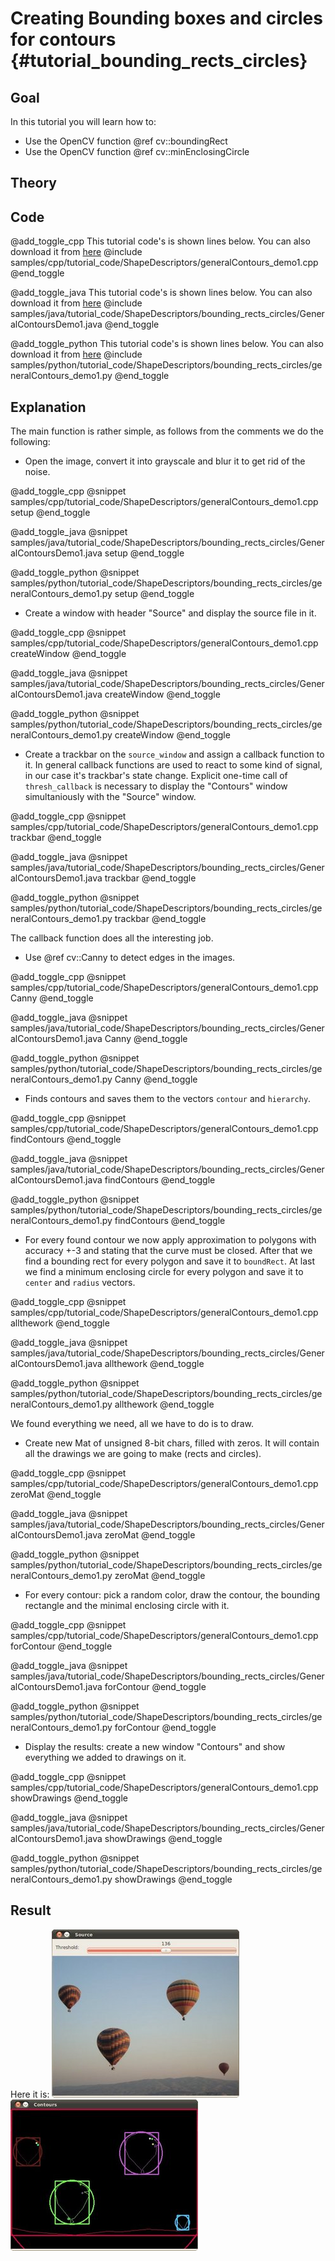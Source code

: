 Creating Bounding boxes and circles for contours {#tutorial_bounding_rects_circles}
================================================

Goal
----

In this tutorial you will learn how to:

-   Use the OpenCV function @ref cv::boundingRect
-   Use the OpenCV function @ref cv::minEnclosingCircle

Theory
------

Code
----

@add_toggle_cpp
This tutorial code's is shown lines below. You can also download it from
[here](https://github.com/opencv/opencv/tree/3.4/samples/cpp/tutorial_code/ShapeDescriptors/generalContours_demo1.cpp)
@include samples/cpp/tutorial_code/ShapeDescriptors/generalContours_demo1.cpp
@end_toggle

@add_toggle_java
This tutorial code's is shown lines below. You can also download it from
[here](https://github.com/opencv/opencv/tree/3.4/samples/java/tutorial_code/ShapeDescriptors/bounding_rects_circles/GeneralContoursDemo1.java)
@include samples/java/tutorial_code/ShapeDescriptors/bounding_rects_circles/GeneralContoursDemo1.java
@end_toggle

@add_toggle_python
This tutorial code's is shown lines below. You can also download it from
[here](https://github.com/opencv/opencv/tree/3.4/samples/python/tutorial_code/ShapeDescriptors/bounding_rects_circles/generalContours_demo1.py)
@include samples/python/tutorial_code/ShapeDescriptors/bounding_rects_circles/generalContours_demo1.py
@end_toggle

Explanation
-----------

The main function is rather simple, as follows from the comments we do the following:
-   Open the image, convert it into grayscale and blur it to get rid of the noise.

@add_toggle_cpp
@snippet samples/cpp/tutorial_code/ShapeDescriptors/generalContours_demo1.cpp setup
@end_toggle

@add_toggle_java
@snippet samples/java/tutorial_code/ShapeDescriptors/bounding_rects_circles/GeneralContoursDemo1.java setup
@end_toggle

@add_toggle_python
@snippet samples/python/tutorial_code/ShapeDescriptors/bounding_rects_circles/generalContours_demo1.py setup
@end_toggle

-  Create a window with header "Source" and display the source file in it.

@add_toggle_cpp
@snippet samples/cpp/tutorial_code/ShapeDescriptors/generalContours_demo1.cpp createWindow
@end_toggle

@add_toggle_java
@snippet samples/java/tutorial_code/ShapeDescriptors/bounding_rects_circles/GeneralContoursDemo1.java createWindow
@end_toggle

@add_toggle_python
@snippet samples/python/tutorial_code/ShapeDescriptors/bounding_rects_circles/generalContours_demo1.py createWindow
@end_toggle

-  Create a trackbar on the `source_window` and assign a callback function to it.
   In general callback functions are used to react to some kind of signal, in our
   case it's trackbar's state change.
   Explicit one-time call of `thresh_callback` is necessary to display
   the "Contours" window simultaniously with the "Source" window.

@add_toggle_cpp
@snippet samples/cpp/tutorial_code/ShapeDescriptors/generalContours_demo1.cpp trackbar
@end_toggle

@add_toggle_java
@snippet samples/java/tutorial_code/ShapeDescriptors/bounding_rects_circles/GeneralContoursDemo1.java trackbar
@end_toggle

@add_toggle_python
@snippet samples/python/tutorial_code/ShapeDescriptors/bounding_rects_circles/generalContours_demo1.py trackbar
@end_toggle

The callback function does all the interesting job.

-  Use @ref cv::Canny to detect edges in the images.

@add_toggle_cpp
@snippet samples/cpp/tutorial_code/ShapeDescriptors/generalContours_demo1.cpp Canny
@end_toggle

@add_toggle_java
@snippet samples/java/tutorial_code/ShapeDescriptors/bounding_rects_circles/GeneralContoursDemo1.java Canny
@end_toggle

@add_toggle_python
@snippet samples/python/tutorial_code/ShapeDescriptors/bounding_rects_circles/generalContours_demo1.py Canny
@end_toggle

-  Finds contours and saves them to the vectors `contour` and `hierarchy`.

@add_toggle_cpp
@snippet samples/cpp/tutorial_code/ShapeDescriptors/generalContours_demo1.cpp findContours
@end_toggle

@add_toggle_java
@snippet samples/java/tutorial_code/ShapeDescriptors/bounding_rects_circles/GeneralContoursDemo1.java findContours
@end_toggle

@add_toggle_python
@snippet samples/python/tutorial_code/ShapeDescriptors/bounding_rects_circles/generalContours_demo1.py findContours
@end_toggle

-  For every found contour we now apply approximation to polygons
   with accuracy +-3 and stating that the curve must be closed.
   After that we find a bounding rect for every polygon and save it to `boundRect`.
   At last we find a minimum enclosing circle for every polygon and
   save it to `center` and `radius` vectors.

@add_toggle_cpp
@snippet samples/cpp/tutorial_code/ShapeDescriptors/generalContours_demo1.cpp allthework
@end_toggle

@add_toggle_java
@snippet samples/java/tutorial_code/ShapeDescriptors/bounding_rects_circles/GeneralContoursDemo1.java allthework
@end_toggle

@add_toggle_python
@snippet samples/python/tutorial_code/ShapeDescriptors/bounding_rects_circles/generalContours_demo1.py allthework
@end_toggle

We found everything we need, all we have to do is to draw.

-  Create new Mat of unsigned 8-bit chars, filled with zeros.
   It will contain all the drawings we are going to make (rects and circles).

@add_toggle_cpp
@snippet samples/cpp/tutorial_code/ShapeDescriptors/generalContours_demo1.cpp zeroMat
@end_toggle

@add_toggle_java
@snippet samples/java/tutorial_code/ShapeDescriptors/bounding_rects_circles/GeneralContoursDemo1.java zeroMat
@end_toggle

@add_toggle_python
@snippet samples/python/tutorial_code/ShapeDescriptors/bounding_rects_circles/generalContours_demo1.py zeroMat
@end_toggle

-  For every contour: pick a random color, draw the contour, the bounding rectangle and
   the minimal enclosing circle with it.

@add_toggle_cpp
@snippet samples/cpp/tutorial_code/ShapeDescriptors/generalContours_demo1.cpp forContour
@end_toggle

@add_toggle_java
@snippet samples/java/tutorial_code/ShapeDescriptors/bounding_rects_circles/GeneralContoursDemo1.java forContour
@end_toggle

@add_toggle_python
@snippet samples/python/tutorial_code/ShapeDescriptors/bounding_rects_circles/generalContours_demo1.py forContour
@end_toggle

-  Display the results: create a new window "Contours" and show everything we added to drawings on it.

@add_toggle_cpp
@snippet samples/cpp/tutorial_code/ShapeDescriptors/generalContours_demo1.cpp showDrawings
@end_toggle

@add_toggle_java
@snippet samples/java/tutorial_code/ShapeDescriptors/bounding_rects_circles/GeneralContoursDemo1.java showDrawings
@end_toggle

@add_toggle_python
@snippet samples/python/tutorial_code/ShapeDescriptors/bounding_rects_circles/generalContours_demo1.py showDrawings
@end_toggle

Result
------

Here it is:
![](images/Bounding_Rects_Circles_Source_Image.jpg)
![](images/Bounding_Rects_Circles_Result.jpg)
